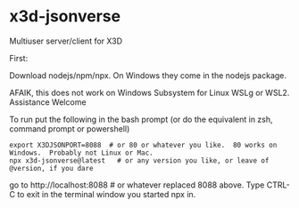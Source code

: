 x3d-jsonverse
==============

Multiuser server/client for X3D

First:

Download nodejs/npm/npx.  On Windows they come in the nodejs package.

AFAIK, this does not work on Windows Subsystem for Linux WSLg or WSL2. Assistance Welcome

To run put the following in the bash prompt (or do the equivalent in zsh, command prompt or powershell)
```
export X3DJSONPORT=8088  # or 80 or whatever you like.  80 works on Windows.  Probably not Linux or Mac.
npx x3d-jsonverse@latest   # or any version you like, or leave of @version, if you dare
```
go to http://localhost:8088   # or whatever replaced 8088 above.
Type CTRL-C to exit in the terminal window you started npx in.
